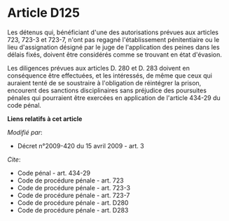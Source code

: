 # Article D125

Les détenus qui, bénéficiant d'une des autorisations prévues aux articles 723, 
723-3 et 723-7, n'ont pas regagné l'établissement pénitentiaire ou le lieu d'assignation désigné par le juge de l'application
des peines dans les délais fixés, doivent être considérés comme se trouvant en état d'évasion. 

Les diligences prévues aux articles D. 280 et D. 283 doivent en conséquence être effectuées, et les intéressés, de même que
ceux qui auraient tenté de se soustraire à l'obligation de réintégrer la prison, encourent des sanctions disciplinaires sans
préjudice des poursuites pénales qui pourraient être exercées en application de l'article 434-29 du code pénal.

**Liens relatifs à cet article**

_Modifié par_:

  - Décret n°2009-420 du 15 avril 2009 - art. 3

_Cite_:

  - Code pénal - art. 434-29
  - Code de procédure pénale - art. 723
  - Code de procédure pénale - art. 723-3
  - Code de procédure pénale - art. 723-7
  - Code de procédure pénale - art. D280
  - Code de procédure pénale - art. D283
